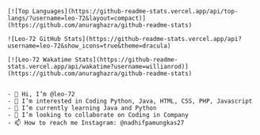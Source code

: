 <p align="center">

    [![Top Languages](https://github-readme-stats.vercel.app/api/top-langs/?username=leo-72&layout=compact)](https://github.com/anuraghazra/github-readme-stats)

    ![Leo-72 GitHub Stats](https://github-readme-stats.vercel.app/api?username=leo-72&show_icons=true&theme=dracula)

    [![Leo-72 Wakatime Stats](https://github-readme-stats.vercel.app/api/wakatime?username=willianrod)](https://github.com/anuraghazra/github-readme-stats)


    - 👋 Hi, I’m @leo-72
    - 👀 I’m interested in Coding Python, Java, HTML, CSS, PHP, Javascript
    - 🌱 I’m currently learning Java and Python
    - 💞️ I’m looking to collaborate on Coding in Company
    - 📫 How to reach me Instagram: @nadhifpamungkas27
</p>
